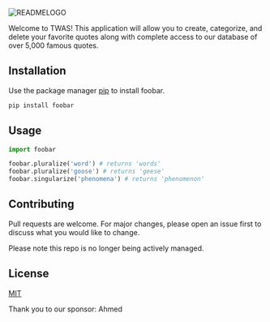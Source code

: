 
![READMELOGO](https://user-images.githubusercontent.com/47703044/71746709-e2651180-2e2a-11ea-8871-ed464c59cc78.png)


Welcome to TWAS! This application will allow you to create, categorize, and delete your favorite quotes along with complete access to our database of over 5,000 famous quotes. 

## Installation

Use the package manager [pip](https://pip.pypa.io/en/stable/) to install foobar.

```bash
pip install foobar
```

## Usage

```python
import foobar

foobar.pluralize('word') # returns 'words'
foobar.pluralize('goose') # returns 'geese'
foobar.singularize('phenomena') # returns 'phenomenon'
```

<!-- demo here? -->

## Contributing
Pull requests are welcome. For major changes, please open an issue first to discuss what you would like to change.

Please note this repo is no longer being actively managed.

## License
[MIT](https://choosealicense.com/licenses/mit/)

Thank you to our sponsor: Ahmed
